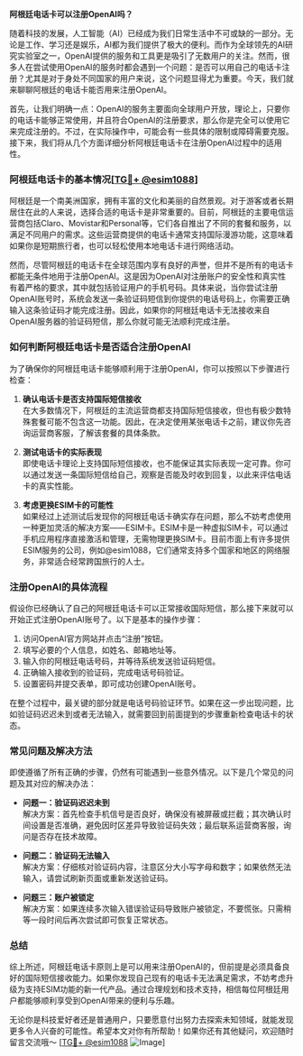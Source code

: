 **阿根廷电话卡可以注册OpenAI吗？**

随着科技的发展，人工智能（AI）已经成为我们日常生活中不可或缺的一部分。无论是工作、学习还是娱乐，AI都为我们提供了极大的便利。而作为全球领先的AI研究实验室之一，OpenAI提供的服务和工具更是吸引了无数用户的关注。然而，很多人在尝试使用OpenAI的服务时都会遇到一个问题：是否可以用自己的电话卡注册？尤其是对于身处不同国家的用户来说，这个问题显得尤为重要。今天，我们就来聊聊阿根廷的电话卡能否用来注册OpenAI。

首先，让我们明确一点：OpenAI的服务主要面向全球用户开放，理论上，只要你的电话卡能够正常使用，并且符合OpenAI的注册要求，那么你是完全可以使用它来完成注册的。不过，在实际操作中，可能会有一些具体的限制或障碍需要克服。接下来，我们将从几个方面详细分析阿根廷电话卡在注册OpenAI过程中的适用性。

### **阿根廷电话卡的基本情况[[TG💪+ @esim1088](https://t.me/s/esim1088)]**

阿根廷是一个南美洲国家，拥有丰富的文化和美丽的自然景观。对于游客或者长期居住在此的人来说，选择合适的电话卡是非常重要的。目前，阿根廷的主要电信运营商包括Claro、Movistar和Personal等，它们各自推出了不同的套餐和服务，以满足不同用户的需求。这些运营商提供的电话卡通常支持国际漫游功能，这意味着如果你是短期旅行者，也可以轻松使用本地电话卡进行网络活动。

然而，尽管阿根廷的电话卡在全球范围内享有良好的声誉，但并不是所有的电话卡都能无条件地用于注册OpenAI。这是因为OpenAI对注册账户的安全性和真实性有着严格的要求，其中就包括验证用户的手机号码。具体来说，当你尝试注册OpenAI账号时，系统会发送一条验证码短信到你提供的电话号码上，你需要正确输入这条验证码才能完成注册。因此，如果你的阿根廷电话卡无法接收来自OpenAI服务器的验证码短信，那么你就可能无法顺利完成注册。

### **如何判断阿根廷电话卡是否适合注册OpenAI**

为了确保你的阿根廷电话卡能够顺利用于注册OpenAI，你可以按照以下步骤进行检查：

1. **确认电话卡是否支持国际短信接收**  
   在大多数情况下，阿根廷的主流运营商都支持国际短信接收，但也有极少数特殊套餐可能不包含这一功能。因此，在决定使用某张电话卡之前，建议你先咨询运营商客服，了解该套餐的具体条款。

2. **测试电话卡的实际表现**  
   即使电话卡理论上支持国际短信接收，也不能保证其实际表现一定可靠。你可以通过发送一条国际短信给自己，观察是否能及时收到回复，以此来评估电话卡的真实性能。

3. **考虑更换ESIM卡的可能性**  
   如果经过上述测试后发现你的阿根廷电话卡确实存在问题，那么不妨考虑使用一种更加灵活的解决方案——ESIM卡。ESIM卡是一种虚拟SIM卡，可以通过手机应用程序直接激活和管理，无需物理更换SIM卡。目前市面上有许多提供ESIM服务的公司，例如@esim1088，它们通常支持多个国家和地区的网络服务，非常适合经常跨国旅行的人士。

### **注册OpenAI的具体流程**

假设你已经确认了自己的阿根廷电话卡可以正常接收国际短信，那么接下来就可以开始正式注册OpenAI账号了。以下是基本的操作步骤：

1. 访问OpenAI官方网站并点击“注册”按钮。
2. 填写必要的个人信息，如姓名、邮箱地址等。
3. 输入你的阿根廷电话号码，并等待系统发送验证码短信。
4. 正确输入接收到的验证码，完成电话号码验证。
5. 设置密码并提交表单，即可成功创建OpenAI账号。

在整个过程中，最关键的部分就是电话号码验证环节。如果在这一步出现问题，比如验证码迟迟未到或者无法输入，就需要回到前面提到的步骤重新检查电话卡的状态。

### **常见问题及解决方法**

即使遵循了所有正确的步骤，仍然有可能遇到一些意外情况。以下是几个常见的问题及其对应的解决办法：

- **问题一：验证码迟迟未到**  
  解决方案：首先检查手机信号是否良好，确保没有被屏蔽或拦截；其次确认时间设置是否准确，避免因时区差异导致验证码失效；最后联系运营商客服，询问是否存在技术故障。

- **问题二：验证码无法输入**  
  解决方案：仔细核对验证码内容，注意区分大小写字母和数字；如果依然无法输入，请尝试刷新页面或重新发送验证码。

- **问题三：账户被锁定**  
  解决方案：如果连续多次输入错误验证码导致账户被锁定，不要慌张。只需稍等一段时间后再次尝试即可恢复正常状态。

### **总结**

综上所述，阿根廷电话卡原则上是可以用来注册OpenAI的，但前提是必须具备良好的国际短信接收能力。如果你发现自己现有的电话卡无法满足需求，不妨考虑升级为支持ESIM功能的新一代产品。通过合理规划和技术支持，相信每位阿根廷用户都能够顺利享受到OpenAI带来的便利与乐趣。

无论你是科技爱好者还是普通用户，只要愿意付出努力去探索未知领域，就能发现更多令人兴奋的可能性。希望本文对你有所帮助！如果你还有其他疑问，欢迎随时留言交流哦～ [[TG💪+ @esim1088](https://t.me/s/esim1088) ![Image](https://i.postimg.cc/4NQfJmqS/Snipaste-2025-05-13-00-14-12.png)]